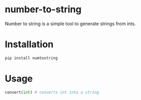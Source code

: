 # number-to-string
Number to string is a simple tool to generate strings from ints.

# Installation
```cmd
pip install numtostring
```

# Usage
```py
convert(int) # converts int into a string
```
